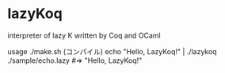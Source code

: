 lazyKoq
=======

interpreter of lazy K written by Coq and OCaml

usage
./make.sh (コンパイル)
echo "Hello, LazyKoq!" | ./lazykoq ./sample/echo.lazy
 #=> "Hello, LazyKoq!"

